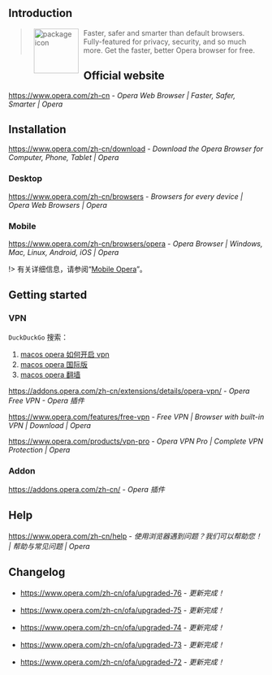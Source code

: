 ## Introduction

> <img src="https://cdn-production-opera-website.operacdn.com/staticfiles/assets/images/logo/logo-and-name.46b042c664d0.png" alt="package icon" loading="lazy" decoding="async" align="left" width="88" hspace="10" vspace="0" />Faster, safer and smarter than default browsers. Fully-featured for privacy, security, and so much more. Get the faster, better Opera browser for free.

## Official website

https://www.opera.com/zh-cn - *Opera Web Browser | Faster, Safer, Smarter | Opera*

## Installation

https://www.opera.com/zh-cn/download - *Download the Opera Browser for Computer, Phone, Tablet | Opera*

### Desktop

https://www.opera.com/zh-cn/browsers - *Browsers for every device | Opera Web Browsers | Opera*

### Mobile

https://www.opera.com/zh-cn/browsers/opera - *Opera Browser | Windows, Mac, Linux, Android, iOS | Opera*

!> 有关详细信息，请参阅“[Mobile Opera](os/mobile/browser.md#opera-✅)”。

## Getting started

### VPN

`DuckDuckGo` 搜索：

1. [macos opera 如何开启 vpn](https://duckduckgo.com/?q=macos%20opera%20%E5%A6%82%E4%BD%95%E5%BC%80%E5%90%AF%20vpn)
2. [macos opera 国际版](https://duckduckgo.com/?q=macos%20opera%20%E5%9B%BD%E9%99%85%E7%89%88)
3. [macos opera 翻墙](https://duckduckgo.com/?q=macos%20opera%20%E7%BF%BB%E5%A2%99)

https://addons.opera.com/zh-cn/extensions/details/opera-vpn/ - *Opera Free VPN - Opera 插件*

https://www.opera.com/features/free-vpn - *Free VPN | Browser with built-in VPN | Download | Opera*

https://www.opera.com/products/vpn-pro - *Opera VPN Pro | Complete VPN Protection | Opera*

### Addon

https://addons.opera.com/zh-cn/ - *Opera 插件*

## Help

https://www.opera.com/zh-cn/help - *使用浏览器遇到问题？我们可以帮助您！ | 帮助与常见问题 | Opera*

## Changelog

- https://www.opera.com/zh-cn/ofa/upgraded-76 - *更新完成！*

- https://www.opera.com/zh-cn/ofa/upgraded-75 - *更新完成！*

- https://www.opera.com/zh-cn/ofa/upgraded-74 - *更新完成！*

- https://www.opera.com/zh-cn/ofa/upgraded-73 - *更新完成！*

- https://www.opera.com/zh-cn/ofa/upgraded-72 - *更新完成！*
